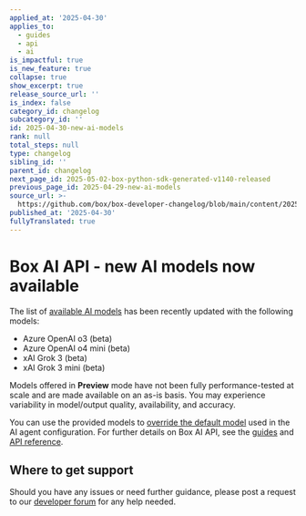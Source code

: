 ```yaml
---
applied_at: '2025-04-30'
applies_to:
  - guides
  - api
  - ai
is_impactful: true
is_new_feature: true
collapse: true
show_excerpt: true
release_source_url: ''
is_index: false
category_id: changelog
subcategory_id: ''
id: 2025-04-30-new-ai-models
rank: null
total_steps: null
type: changelog
sibling_id: ''
parent_id: changelog
next_page_id: 2025-05-02-box-python-sdk-generated-v1140-released
previous_page_id: 2025-04-29-new-ai-models
source_url: >-
  https://github.com/box/box-developer-changelog/blob/main/content/2025/04-30-new-ai-models.md
published_at: '2025-04-30'
fullyTranslated: true
---
```

# Box AI API - new AI models now available

The list of [available AI models][1] has been recently updated with the following models:

* Azure OpenAI o3 (beta)
* Azure OpenAI o4 mini (beta)
* xAI Grok 3 (beta)
* xAI Grok 3 mini (beta)

Models offered in **Preview** mode have not been fully performance-tested at scale and are made available on an as-is basis. You may experience variability in model/output quality, availability, and accuracy.

You can use the provided models to [override the default model][2] used in the AI agent configuration.
For further details on Box AI API, see the [guides][3] and [API reference][4].

<!-- more -->

## Where to get support

Should you have any issues or need further guidance, please post a request to
our [developer forum][5] for any help needed.

[1]: https://developer.box.com/guides/box-ai/supported-models/

[2]: https://box-ai/ai-agents/ai-agent-overrides

[3]: https://developer.box.com/guides/box-ai

[4]: https://developer.box.com/reference/post-ai-ask/

[5]: https://forum.box.com/
